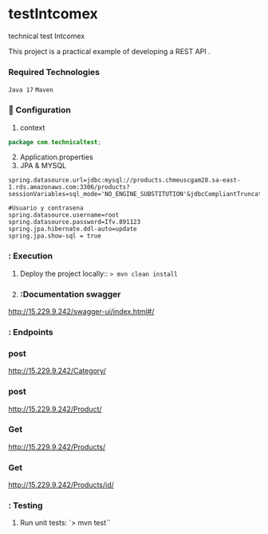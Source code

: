 # testIntcomex
technical test Intcomex

This project is a practical example of developing a REST API .

### Required Technologies
`Java 17` `Maven`

### :wrench: Configuration
1.  context
   
   ```java
   package com.technicaltest;
   ```

   2. Application.properties
   1. JPA & MYSQL
   ```properties
 spring.datasource.url=jdbc:mysql://products.chmeuscgam28.sa-east-1.rds.amazonaws.com:3306/products?sessionVariables=sql_mode='NO_ENGINE_SUBSTITUTION'&jdbcCompliantTruncation=false

#Usuario y contrasena
spring.datasource.username=root
spring.datasource.password=Ifv.891123
spring.jpa.hibernate.ddl-auto=update
spring.jpa.show-sql = true
```

### : Execution
1. Deploy the project locally:: `> mvn clean install`
   
2. ### :Documentation swagger
 http://15.229.9.242/swagger-ui/index.html#/

### : Endpoints
### post
http://15.229.9.242/Category/
### post
http://15.229.9.242/Product/
### Get
http://15.229.9.242/Products/
### Get
http://15.229.9.242/Products/id/



### : Testing
1. Run unit tests: `> mvn test``
